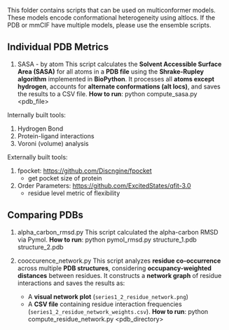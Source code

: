This folder contains scripts that can be used on multiconformer models. These models encode conformational heterogeneity using altlocs. If the PDB or mmCIF have multiple models, please use the ensemble scripts.

## Individual PDB Metrics
1) SASA - by atom 
    This script calculates the **Solvent Accessible Surface Area (SASA)** for all atoms in a **PDB file** using the **Shrake-Rupley algorithm** implemented in **BioPython**. It processes all **atoms except hydrogen**, accounts for **alternate conformations (alt locs)**, and saves the results to a CSV file.
   **How to run**: python compute_sasa.py <pdb_file>



Internally built tools:
1) Hydrogen Bond
2) Protein-ligand interactions
3) Voroni (volume) analysis 



Externally built tools: 
1) fpocket: https://github.com/Discngine/fpocket
    - get pocket size of protein
2) Order Parameters: https://github.com/ExcitedStates/qfit-3.0
    - residue level metric of flexibility

## Comparing PDBs
1) alpha_carbon_rmsd.py
       This script calculated the alpha-carbon RMSD via Pymol. 
       **How to run**: python pymol_rmsd.py structure_1.pdb structure_2.pdb
   
3) cooccurence_network.py
   This script analyzes **residue co-occurrence** across multiple **PDB structures**, considering **occupancy-weighted distances** between residues. It constructs a **network graph** of residue         interactions and saves the results as:
    - A **visual network plot** (`series1_2_residue_network.png`)
    - A **CSV file** containing residue interaction frequencies (`series1_2_residue_network_weights.csv`).
    **How to run**: python compute_residue_network.py <pdb_directory>
